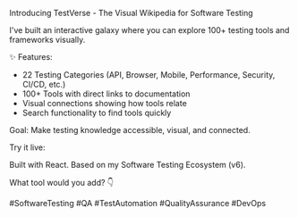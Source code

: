 Introducing TestVerse - The Visual Wikipedia for Software Testing

I've built an interactive galaxy where you can explore 100+ testing tools and frameworks visually.

✨ Features:
- 22 Testing Categories (API, Browser, Mobile, Performance, Security, CI/CD, etc.)
- 100+ Tools with direct links to documentation
- Visual connections showing how tools relate
- Search functionality to find tools quickly

Goal: Make testing knowledge accessible, visual, and connected.

Try it live: 

Built with React. Based on my Software Testing Ecosystem (v6).

What tool would you add? 👇

#SoftwareTesting #QA #TestAutomation #QualityAssurance #DevOps

